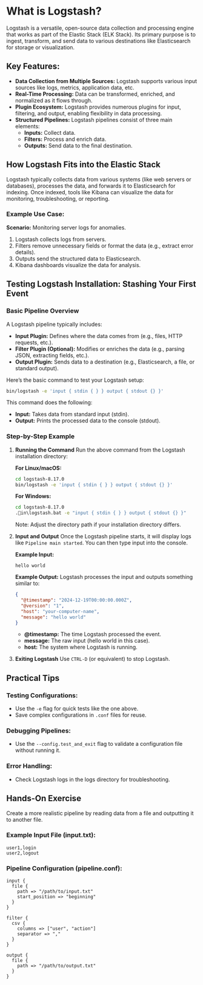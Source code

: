 
# What is Logstash?

Logstash is a versatile, open-source data collection and processing engine that works as part of the Elastic Stack (ELK Stack). Its primary purpose is to ingest, transform, and send data to various destinations like Elasticsearch for storage or visualization.

## Key Features:
- **Data Collection from Multiple Sources:** Logstash supports various input sources like logs, metrics, application data, etc.
- **Real-Time Processing:** Data can be transformed, enriched, and normalized as it flows through.
- **Plugin Ecosystem:** Logstash provides numerous plugins for input, filtering, and output, enabling flexibility in data processing.
- **Structured Pipelines:** Logstash pipelines consist of three main elements:
    - **Inputs:** Collect data.
    - **Filters:** Process and enrich data.
    - **Outputs:** Send data to the final destination.

## How Logstash Fits into the Elastic Stack
Logstash typically collects data from various systems (like web servers or databases), processes the data, and forwards it to Elasticsearch for indexing. Once indexed, tools like Kibana can visualize the data for monitoring, troubleshooting, or reporting.

### Example Use Case:
**Scenario:** Monitoring server logs for anomalies.
1. Logstash collects logs from servers.
2. Filters remove unnecessary fields or format the data (e.g., extract error details).
3. Outputs send the structured data to Elasticsearch.
4. Kibana dashboards visualize the data for analysis.

## Testing Logstash Installation: Stashing Your First Event

### Basic Pipeline Overview
A Logstash pipeline typically includes:

- **Input Plugin:** Defines where the data comes from (e.g., files, HTTP requests, etc.).
- **Filter Plugin (Optional):** Modifies or enriches the data (e.g., parsing JSON, extracting fields, etc.).
- **Output Plugin:** Sends data to a destination (e.g., Elasticsearch, a file, or standard output).

Here’s the basic command to test your Logstash setup:

```bash
bin/logstash -e 'input { stdin { } } output { stdout {} }'
```

This command does the following:

- **Input:** Takes data from standard input (stdin).
- **Output:** Prints the processed data to the console (stdout).

### Step-by-Step Example

1. **Running the Command**
   Run the above command from the Logstash installation directory:

   **For Linux/macOS:**

   ```bash
   cd logstash-8.17.0
   bin/logstash -e 'input { stdin { } } output { stdout {} }'
   ```

   **For Windows:**

   ```bash
   cd logstash-8.17.0
   .in\logstash.bat -e "input { stdin { } } output { stdout {} }"
   ```

   Note: Adjust the directory path if your installation directory differs.

2. **Input and Output**
   Once the Logstash pipeline starts, it will display logs like `Pipeline main started`. You can then type input into the console.

   **Example Input:**

   ```plaintext
   hello world
   ```

   **Example Output:** Logstash processes the input and outputs something similar to:

   ```json
   {
     "@timestamp": "2024-12-19T00:00:00.000Z",
     "@version": "1",
     "host": "your-computer-name",
     "message": "hello world"
   }
   ```

   - **@timestamp:** The time Logstash processed the event.
   - **message:** The raw input (hello world in this case).
   - **host:** The system where Logstash is running.

3. **Exiting Logstash**
   Use `CTRL-D` (or equivalent) to stop Logstash.

## Practical Tips

### Testing Configurations:
- Use the `-e` flag for quick tests like the one above.
- Save complex configurations in `.conf` files for reuse.

### Debugging Pipelines:
- Use the `--config.test_and_exit` flag to validate a configuration file without running it.

### Error Handling:
- Check Logstash logs in the logs directory for troubleshooting.

## Hands-On Exercise
Create a more realistic pipeline by reading data from a file and outputting it to another file.

### Example Input File (input.txt):

```plaintext
user1,login
user2,logout
```

### Pipeline Configuration (pipeline.conf):

```plaintext
input {
  file {
    path => "/path/to/input.txt"
    start_position => "beginning"
  }
}

filter {
  csv {
    columns => ["user", "action"]
    separator => ","
  }
}

output {
  file {
    path => "/path/to/output.txt"
  }
}
```
